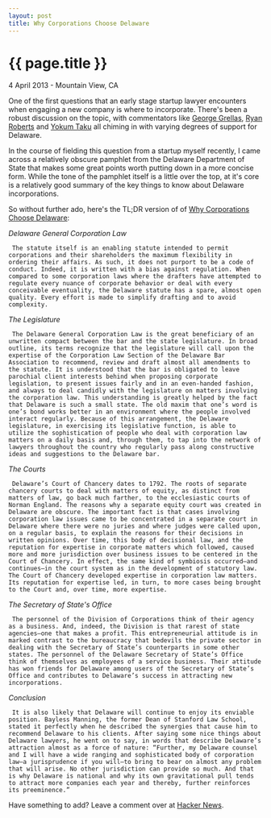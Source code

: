 ```yaml
---
layout: post
title: Why Corporations Choose Delaware
---
```


{{ page.title }}
================

<p class="meta">4 April 2013 - Mountain View, CA</p>

One of the first questions that an early stage startup lawyer encounters when engaging a new company is where to incorporate.  There's been a robust discussion on the topic, with commentators like [George Grellas](http://www.grellas.com/faq_business_startup_002.html), [Ryan Roberts](http://startuplawyer.com/incorporation/top-5-reasons-to-incorporate-in-delaware) and [Yokum Taku](http://www.startupcompanylawyer.com/2009/03/03/what-state-should-i-incorporate-in/) all chiming in with varying degrees of support for Delaware.  

In the course of fielding this question from a startup myself recently, I came across a relatively obscure pamphlet from the Delaware Department of State that makes some great points worth putting down in a more concise form.  While the tone of the pamphlet itself is a little over the top, at it's core is a relatively good summary of the key things to know about Delaware incorporations.  

So without further ado, here's the TL;DR version of of [Why Corporations Choose Delaware](http://corp.delaware.gov/whycorporations_web.pdf):

*Delaware General Corporation Law*

     The statute itself is an enabling statute intended to permit corporations and their shareholders the maximum flexibility in ordering their affairs. As such, it does not purport to be a code of conduct. Indeed, it is written with a bias against regulation. When compared to some corporation laws where the drafters have attempted to regulate every nuance of corporate behavior or deal with every conceivable eventuality, the Delaware statute has a spare, almost open quality. Every effort is made to simplify drafting and to avoid complexity.

*The Legislature*

     The Delaware General Corporation Law is the great beneficiary of an unwritten compact between the bar and the state legislature. In broad outline, its terms recognize that the legislature will call upon the expertise of the Corporation Law Section of the Delaware Bar Association to recommend, review and draft almost all amendments to the statute. It is understood that the bar is obligated to leave parochial client interests behind when proposing corporate legislation, to present issues fairly and in an even-handed fashion, and always to deal candidly with the legislature on matters involving the corporation law. This understanding is greatly helped by the fact that Delaware is such a small state. The old maxim that one’s word is one’s bond works better in an environment where the people involved interact regularly. Because of this arrangement, the Delaware legislature, in exercising its legislative function, is able to utilize the sophistication of people who deal with corporation law matters on a daily basis and, through them, to tap into the network of lawyers throughout the country who regularly pass along constructive ideas and suggestions to the Delaware bar.

*The Courts*

     Delaware’s Court of Chancery dates to 1792. The roots of separate chancery courts to deal with matters of equity, as distinct from matters of law, go back much farther, to the ecclesiastic courts of Norman England. The reasons why a separate equity court was created in Delaware are obscure. The important fact is that cases involving corporation law issues came to be concentrated in a separate court in Delaware where there were no juries and where judges were called upon, on a regular basis, to explain the reasons for their decisions in written opinions. Over time, this body of decisional law, and the reputation for expertise in corporate matters which followed, caused more and more jurisdiction over business issues to be centered in the Court of Chancery. In effect, the same kind of symbiosis occurred—and continues—in the court system as in the development of statutory law. The Court of Chancery developed expertise in corporation law matters. Its reputation for expertise led, in turn, to more cases being brought to the Court and, over time, more expertise.

*The Secretary of State's Office*

     The personnel of the Division of Corporations think of their agency as a business. And, indeed, the Division is that rarest of state agencies—one that makes a profit. This entrepreneurial attitude is in marked contrast to the bureaucracy that bedevils the private sector in dealing with the Secretary of State’s counterparts in some other states. The personnel of the Delaware Secretary of State’s Office think of themselves as employees of a service business. Their attitude has won friends for Delaware among users of the Secretary of State’s Office and contributes to Delaware’s success in attracting new incorporations.

*Conclusion*

     It is also likely that Delaware will continue to enjoy its enviable position. Bayless Manning, the former Dean of Stanford Law School, stated it perfectly when he described the synergies that cause him to recommend Delaware to his clients. After saying some nice things about Delaware lawyers, he went on to say, in words that describe Delaware’s attraction almost as a force of nature: “Further, my Delaware counsel and I will have a wide ranging and sophisticated body of corporation law—a jurisprudence if you will—to bring to bear on almost any problem that will arise. No other jurisdiction can provide so much. And that is why Delaware is national and why its own gravitational pull tends to attract more companies each year and thereby, further reinforces its preeminence.” 

Have something to add?  Leave a comment over at [Hacker News]().  



